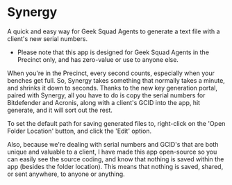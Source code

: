 # Synergy
A quick and easy way for Geek Squad Agents to generate a text file with a client's new serial numbers.

* Please note that this app is designed for Geek Squad Agents in the Precinct only, and has zero-value or use to anyone else.

When you're in the Precinct, every second counts, especially when your benches get full. So, Synergy takes something that normally takes a minute, and shrinks it down to seconds. Thanks to the new key generation portal, paired with Synergy, all you have to do is copy the serial numbers for Bitdefender and Acronis, along with a client's GCID into the app, hit generate, and it will sort out the rest.

To set the default path for saving generated files to, right-click on the 'Open Folder Location' button, and click the 'Edit' option.

Also, because we're dealing with serial numbers and GCID's that are both unique and valuable to a client, I have made this app open-source so you can easily see the source coding, and know that nothing is saved within the app (besides the folder location). This means that nothing is saved, shared, or sent anywhere, to anyone or anything. 
